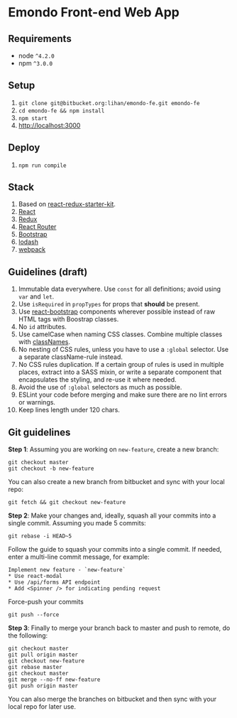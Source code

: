 # Emondo Front-end Web App

## Requirements
* node `^4.2.0`
* npm `^3.0.0`

## Setup

1. `git clone git@bitbucket.org:lihan/emondo-fe.git emondo-fe`
2. `cd emondo-fe && npm install`
3. `npm start`
4. <http://localhost:3000>

## Deploy

1. `npm run compile`

## Stack

1. Based on [react-redux-starter-kit](https://github.com/davezuko/react-redux-starter-kit).
2. [React](https://facebook.github.io/react/)
3. [Redux](https://github.com/reactjs/redux)
4. [React Router](https://github.com/reactjs/react-router)
5. [Bootstrap](https://react-bootstrap.github.io/)
6. [lodash](https://lodash.com)
7. [webpack](https://webpack.github.io/)

## Guidelines (draft)

1. Immutable data everywhere. Use `const` for all definitions; avoid using `var` and `let`.
2. Use `isRequired` in `propTypes` for props that **should** be present.
3. Use [react-bootstrap](https://react-bootstrap.github.io/) components wherever possible instead of raw HTML tags with Boostrap classes.
4. No `id` attributes.
5. Use camelCase when naming CSS classes. Combine multiple classes with [classNames](https://github.com/JedWatson/classnames).
6. No nesting of CSS rules, unless you have to use a `:global` selector. Use a separate className-rule instead.
7. No CSS rules duplication. If a certain group of rules is used in multiple places, extract into a SASS mixin, or write a separate component that encapsulates the styling, and re-use it where needed.
8. Avoid the use of `:global` selectors as much as possible.
9. ESLint your code before merging and make sure there are no lint errors or warnings.
10. Keep lines length under 120 chars.

## Git guidelines

**Step 1**: Assuming you are working on `new-feature`, create a new branch:

```
git checkout master
git checkout -b new-feature
```

You can also create a new branch from bitbucket and sync with your local repo:
```
git fetch && git checkout new-feature
```

**Step 2**: Make your changes and, ideally, squash all your commits into a single commit. Assuming you made 5 commits:

```
git rebase -i HEAD~5
```

Follow the guide to squash your commits into a single commit. If needed, enter a multi-line commit message, for example:

```
Implement new feature - `new-feature`
* Use react-modal
* Use /api/forms API endpoint
* Add <Spinner /> for indicating pending request
```
Force-push your commits
```
git push --force
```

**Step 3**: Finally to merge your branch back to master and push to remote, do the following:

```
git checkout master
git pull origin master
git checkout new-feature
git rebase master
git checkout master
git merge --no-ff new-feature
git push origin master
```

You can also merge the branches on bitbucket and then sync with your local repo for later use.
